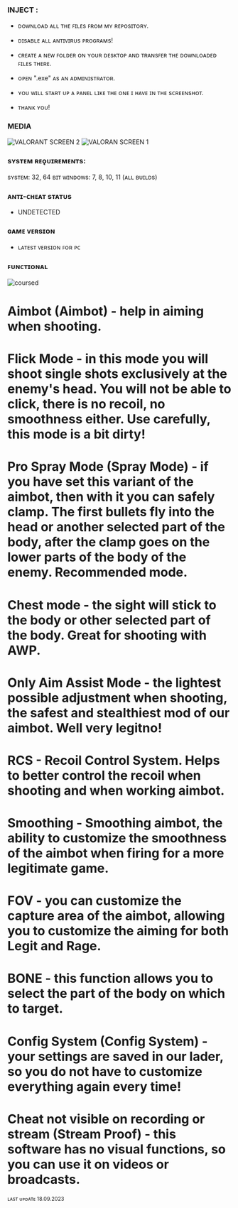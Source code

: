 ### INJECT :

- ᴅᴏᴡɴʟᴏᴀᴅ ᴀʟʟ ᴛʜᴇ ꜰɪʟᴇs ꜰʀᴏᴍ ᴍʏ ʀᴇᴘᴏsɪᴛᴏʀʏ.
- ᴅɪsᴀʙʟᴇ ᴀʟʟ ᴀɴᴛɪᴠɪʀᴜs ᴘʀᴏɢʀᴀᴍs!
- ᴄʀᴇᴀᴛᴇ ᴀ ɴᴇᴡ ꜰᴏʟᴅᴇʀ ᴏɴ ʏᴏᴜʀ ᴅᴇsᴋᴛᴏᴘ ᴀɴᴅ ᴛʀᴀɴsꜰᴇʀ ᴛʜᴇ ᴅᴏᴡɴʟᴏᴀᴅᴇᴅ ꜰɪʟᴇs ᴛʜᴇʀᴇ.
- ᴏᴘᴇɴ ".exe" ᴀs ᴀɴ ᴀᴅᴍɪɴɪsᴛʀᴀᴛᴏʀ.
- ʏᴏᴜ ᴡɪʟʟ sᴛᴀʀᴛ ᴜᴘ ᴀ ᴘᴀɴᴇʟ ʟɪᴋᴇ ᴛʜᴇ ᴏɴᴇ ɪ ʜᴀᴠᴇ ɪɴ ᴛʜᴇ sᴄʀᴇᴇɴsʜᴏᴛ.

- ᴛʜᴀɴᴋ ʏᴏᴜ!

### MEDIA 
![VALORANT SCREEN 2](https://github.com/geving111/TEST/assets/124738347/bf2fa4d4-0ec6-4fee-b517-73e03dcb2b55)
![VALORAN SCREEN 1](https://github.com/geving111/TEST/assets/124738347/4df345fe-a28f-4c8a-b590-342bc9c6ed98)


### sʏsᴛᴇᴍ ʀᴇǫᴜɪʀᴇᴍᴇɴᴛs:

sʏsᴛᴇᴍ: 32, 64 ʙɪᴛ
ᴡɪɴᴅᴏᴡs: 7, 8, 10, 11 (ᴀʟʟ ʙᴜɪʟᴅs)


### ᴀɴᴛɪ-ᴄʜᴇᴀᴛ sᴛᴀᴛᴜs
- UNDETECTED

### ɢᴀᴍᴇ ᴠᴇʀsɪᴏɴ
- ʟᴀᴛᴇsᴛ ᴠᴇʀsɪᴏɴ ꜰᴏʀ ᴘᴄ

### ꜰᴜɴᴄᴛɪᴏɴᴀʟ
![coursed](https://github.com/geving111/TEST/assets/124738347/025f0bca-1d23-4533-bc97-76d8a9ea3608)

# Aimbot (Aimbot) - help in aiming when shooting.

# Flick Mode - in this mode you will shoot single shots exclusively at the enemy's head. You will not be able to click, there is no recoil, no smoothness either. Use carefully, this mode is a bit dirty!

# Pro Spray Mode (Spray Mode) - if you have set this variant of the aimbot, then with it you can safely clamp. The first bullets fly into the head or another selected part of the body, after the clamp goes on the lower parts of the body of the enemy. Recommended mode.

# Chest mode - the sight will stick to the body or other selected part of the body. Great for shooting with AWP.

# Only Aim Assist Mode - the lightest possible adjustment when shooting, the safest and stealthiest mod of our aimbot. Well very legitno!

# RCS - Recoil Control System. Helps to better control the recoil when shooting and when working aimbot.

# Smoothing - Smoothing aimbot, the ability to customize the smoothness of the aimbot when firing for a more legitimate game.

# FOV - you can customize the capture area of the aimbot, allowing you to customize the aiming for both Legit and Rage.

# BONE - this function allows you to select the part of the body on which to target.

# Config System (Config System) - your settings are saved in our lader, so you do not have to customize everything again every time!

# Cheat not visible on recording or stream (Stream Proof) - this software has no visual functions, so you can use it on videos or broadcasts.

<sub>ʟᴀsᴛ ᴜᴘᴅᴀᴛᴇ 18.09.2023</sub>
